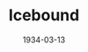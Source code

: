 ---
title: Icebound
date: 1934-03-13
closing_date:
layout: productions
featured_image:
image_caption:
image_credit:
playbill:
Theatre: Theatre Jacksonville
cast:
- Billy Dishinger: Billy Dishinger
- Clark Overton: Clark Overton
- Clifford Lowe: Cliffard Lowe
- Jane Crosby: Edith Pullen
- Nettie: Edna Holley
- Sadie Fellows: Elizabeth McKinnon
- Emma: Faith Hendren
- Orin: James Marron
- Doctor Curtis: John Elton
- Henry Jordan: Joseph Marron
- Judge Bradford: Kenneth Hunter
- Ben Jordan: Leon Corbin
- Hannah Mullett: Mary Elton
- Jim Jay: Montague Rosenberg
- Ella Jordan: Pearl DeMent
crew:
- Stage Manager: Arthur Bunch
- Director: Winston Fowler
understudies:
orchestra:
external_links:
---